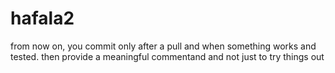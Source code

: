 # hafala2
from now on, you commit  only after a pull and when something works and tested.
then provide a meaningful commentand and not just to try things out